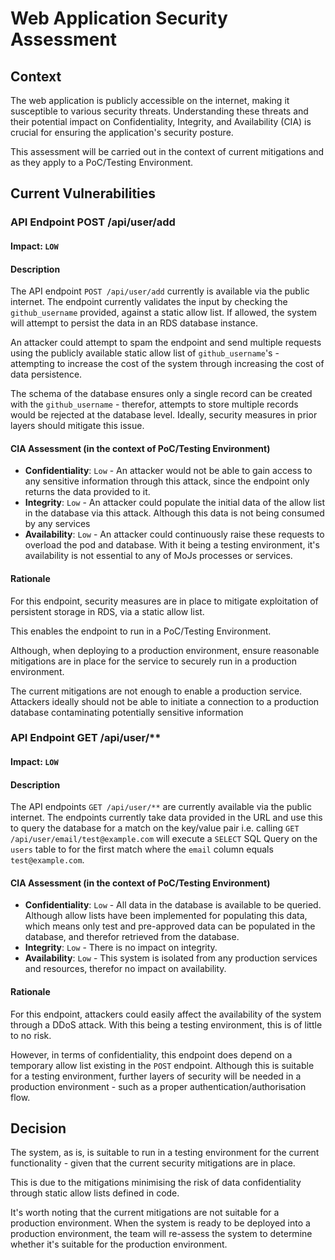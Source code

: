 # Web Application Security Assessment

## Context

The web application is publicly accessible on the internet, making it susceptible to various security threats.
Understanding these threats and their potential impact on Confidentiality, Integrity, and Availability (CIA) is crucial
for ensuring the application's security posture.

This assessment will be carried out in the context of current mitigations and as they apply to a PoC/Testing
Environment.

## Current Vulnerabilities

### API Endpoint POST /api/user/add

#### Impact: `LOW`

#### Description

The API endpoint `POST /api/user/add` currently is available via the public internet. The endpoint currently
validates the input by checking the `github_username` provided, against a static allow list. If allowed, the system will
attempt to persist the data in an RDS database instance.

An attacker could attempt to spam the endpoint and send multiple requests using the publicly available static allow list
of `github_username`'s - attempting to increase the cost of the system through increasing the cost of data persistence.

The schema of the database ensures only a single record can be created with the `github_username` - therefor, attempts
to store multiple records would be rejected at the database level. Ideally, security measures in prior layers should
mitigate this issue.

#### CIA Assessment (in the context of PoC/Testing Environment)

- **Confidentiality**: `Low` - An attacker would not be able to gain access to any sensitive information through this
  attack, since the endpoint only returns the data provided to it.
- **Integrity**: `Low` - An attacker could populate the initial data of the allow list in the database via this attack.
  Although this data is not being consumed by any services
- **Availability**: `Low` - An attacker could continuously raise these requests to overload the pod and database. With
  it being a testing environment, it's availability is not essential to any of MoJs processes or services.

#### Rationale

For this endpoint, security measures are in place to mitigate exploitation of persistent storage in RDS, via a static
allow list.

This enables the endpoint to run in a PoC/Testing Environment.

Although, when deploying to a production environment, ensure
reasonable mitigations are in place for the service to securely run in a production environment.

The current mitigations are not enough to enable a production service. Attackers ideally should not be able to initiate
a connection to a production database contaminating potentially sensitive information

### API Endpoint GET /api/user/**

#### Impact: `LOW`

#### Description

The API endpoints `GET /api/user/**` are currently available via the public internet. The endpoints currently take data
provided in the URL and use this to query the database for a match on the key/value pair i.e.
calling `GET /api/user/email/test@example.com` will execute a `SELECT` SQL Query on the `users` table to for the first
match where
the `email` column equals `test@example.com`.

#### CIA Assessment (in the context of PoC/Testing Environment)

- **Confidentiality**: `Low` - All data in the database is available to be queried. Although allow lists have been
  implemented for populating this data, which means only test and pre-approved data can be populated in the database,
  and
  therefor retrieved from the database.
- **Integrity**: `Low` - There is no impact on integrity.
- **Availability**: `Low` - This system is isolated from any production services and resources, therefor no impact on
  availability.

#### Rationale

For this endpoint, attackers could easily affect the availability of the system through a DDoS attack. With this being a
testing environment, this is of little to no risk.

However, in terms of confidentiality, this endpoint does depend on a temporary allow list existing in the `POST`
endpoint. Although this is suitable for a testing environment, further layers of security will be needed in a production
environment - such as a proper authentication/authorisation flow.

## Decision

The system, as is, is suitable to run in a testing environment for the current functionality - given that the current
security mitigations are in place.

This is due to the mitigations minimising the risk of data confidentiality through static allow lists defined in code.

It's worth noting that the current mitigations are not suitable for a production environment. When the system is ready
to be deployed into a production environment, the team will re-assess the system to determine whether it's suitable for
the production environment.
